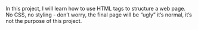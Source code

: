 In this project, I will learn how to use HTML tags to structure a web page. No CSS, no styling - don’t worry, the final page will be “ugly” it’s normal, it’s not the purpose of this project.
